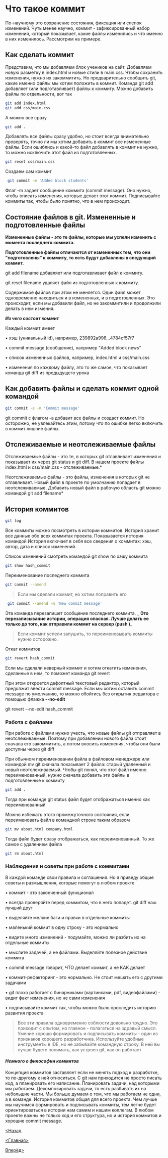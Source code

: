 # Что такое коммит

По-научному это сохранение состояния, фиксация или слепок изменений.
Чуть менее научно, коммит - зафиксированный набор изменений, который показывает, какие файлы изменились и что именно в них изменилось. Рассмотрим на примере.

## Как сделать коммит

Представим, что мы добавляем блок учеников на сайт. Добавляем новую разметку в index.html и новые стили в main.css. Чтобы сохранить изменения, нужно их закоммитить. Но предварительно сообщить git, какие именно файлы мы хотим положить в коммит. Команда git add добавляет (или подготавливает) файлы к коммиту. Можно добавить файлы по отдельности, вот так

```bash
git add index.html
git add css/main.css
```

А можно все сразу

```bash
git add .
```

Добавлять все файлы сразу удобно, но стоит всегда внимательно проверять, точно ли мы хотим добавить в коммит все измененные файлы. Если ошиблись и какой-то файл добавлять в коммит не нужно, то можно исключить этот файл из подготовленных.

```bash
git reset css/main.css
```

Создаем сам коммит

```bash
 git commit -m 'Added block students'
```

Флаг -m задает сообщение коммита (commit message). Оно нужно, чтобы описать изменения, которые делает этот коммит. Подписывайте коммиты так, чтобы было понятно, что в нем происходит.

## Состояние файлов в git. Измененные и подготовленные файлы

**Измененные файлы - это те файлы, которые мы успели изменить с момента последнего коммита.**

**Подготовленные файлы отличаются от измененных тем, что они "подготовлены" к коммиту, то есть будут добавлены в следующий коммит.**

git add filename добавляет или подготавливает файл к коммиту.

git reset filename удаляет файл из подготовленных к коммиту.

Содержимое файлов при этом не меняется. Один файл может одновременно находиться и в измененных, и в подготовленных. Это происходит, если мы добавили файл, но не закоммитили и продолжили делать в нем измения.

***Из чего состоит коммит***

Каждый коммит имеет

•  хэш (уникальный id), например, 239892a996...4784cf57f7

•  commit message (сообщение), например "Added block news"

•  список измененных файлов, например, index.html и css/main.css

•  изменения по каждому файлу, это то же самое, что показывает
команда git diff из предыдущего урока

## Как добавить файлы и сделать коммит одной командой

```bash
git commit -a -m 'Commit message'
```

git commit с флагом -a добавит все файлы и создаст коммит. Но осторожно, не увлекайтесь этим, потому что по ошибке легко включить в коммит лишние файлы.

## Отслеживаемые и неотслеживаемые файлы

Отслеживаемые файлы - это те, в которых git отлавливает изменения и показывает их через git status и git diff. В нашем проекте файлы index.html и css/main.css - отслеживаемые.*

Неотслеживаемые файлы - это файлы, изменения в которых git не отлавливает. Новый файл в проекте по умолчанию попадает в неотслеживаемые. Добавить новый файл в рабочую область git можно командой git add filename*

## История коммитов

```bash
git log
```

Все коммиты можно посмотреть в истории коммитов. История хранит все данные обо всех коммитах проекта. Показывается история командой
История включает в себя все сведения о коммитах: хэш, автор, дата и список изменений.

Список изменений смотреть командой git show по хэшу коммита

```bash
git show hash_commit
```

Переименование последнего коммита

```bash
git commit --amend
```

>Если мы сделали коммит, но хотим поправить его

```bash
 git commit --amend -m 'New commit message'
```

Эта команда перезапишет сообщение последнего коммита. _
**Это перезаписывание истории, операция опасная. Лучше делать ее только до того, как отправили коммит на сервер (push )**_

>Если коммит успели запушить, то переименовывать коммиты нужно осторожно.

Откат коммитов

```bash
git revert hash_commit
```

Если мы сделали неверный коммит и хотим откатить изменения, сделанные в нем, то поможет команда git revert

При этом откроется дефолтный текстовый редактор, который предолжит ввести commit message. Если мы хотим оставить commit message по умолчанию, то можно обойтись без открытия редактора с помощью флажка **--no-edit**

git revert --no-edit hash_commit

### Работа с файлами

При работе с файлами нужно учесть, что новые файлы git отправляет в неотслеживаемые. Поэтому при добавлении нового файла стоит сначала его закоммитить, а потом вносить изменения, чтобы они были доступны через git diff

При обычном переименовании файла в файловом менеджере или командой mv git сначала показывает 2 файла: старый удаленный и новый неотслеживаемый. Чтобы git понял, что этот файл именно переименованный, нужно сначала добавить эти файлы в подготовленные к коммиту

```bash
git add .
```

Тогда при команде git status файл будет отображаться именно как переименованный

Можно избежать этого промежуточного состояния, если переименовать файл в командной строке таким образом

```bash
git mv about.html company.html
```

Тогда файл будет сразу отображаться, как переименованный. То же самое с удалением файла

```bash
git rm about.html
```

### **Наблюдения и советы при работе с коммитами**

В каждой команде свои правила и соглашения. Но я приведу общие советы и размышления, которые помогут в любом проекте

• коммит - это законченный функционал

• всегда проверяйте перед коммитом, что в него попадет. git diff наш лучший друг
  
•   выделяйте мелкие баги и правки в отдельные коммиты

• маленький коммит в одну строку - это нормально

• видите много изменений - подумайте, можно ли разбить их на
отдельные коммиты

• мыслите задачей, а не файлами. Выделяйте полезное действие коммита

• commit message говорит, ЧТО делает коммит, а не КАК делает

• коммит-рефакторинг - это нормально. Не стоит мешать его с другими задачами

• git плохо работает с бинарниками (картинками, pdf, видеофайлами) - видит факт изменения, но не сами изменения

• подписывайте коммит так, чтобы можно было проследить историю развития проекта

>Все эти правила одновременно соблюсти довольно трудно. Это приходит с опытом, но главное - полагаться на здравый смысл. Умение хорошо формировать и подписывать коммиты - один из признаков хорошего разработчика.
Используйте удобные инструменты в IDE, но не забывайте командную строку. В ней вы лучше будете понимать, как устроен git, как он работает

#### ***Немного о философии коммитов***

Концепция коммитов заставляет если не менять подход к разработке, то по-другому к ней относиться.
С git нам приходится не просто писать код, а планировать его написание. Планировать задачи, над которыми мы работаем. Декомпозировать задачи, то есть разбивать их на небольшие части.
Мы больше думаем о том, что мы работаем не одни, а в команде. История коммитов общая для всего проекта. Чем лучше мы научимся формировать и подписывать коммиты, тем легче будет ориентироваться в истории нам самим и нашим коллегам.
В любом проекте важны не только код и его структура, но и история коммитов и хорошие commit message.

[<Назад](./../Pages/add.md)

[<Главная>](./../readme.md)

[Вперёд>](./Pages/../push.md)
